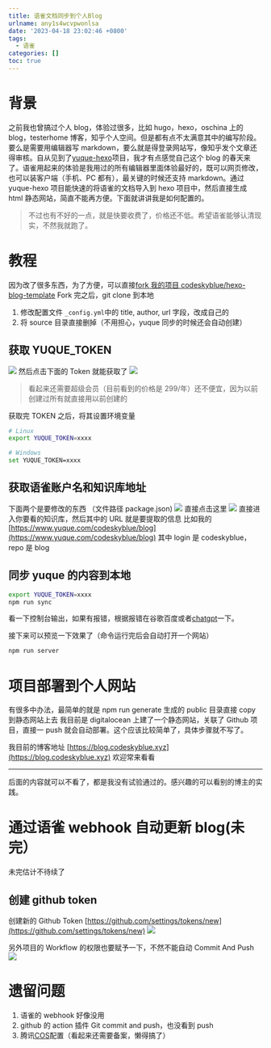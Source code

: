 ```yaml
---
title: 语雀文档同步到个人Blog
urlname: any1s4wcvpwonlsa
date: '2023-04-18 23:02:46 +0800'
tags:
  - 语雀
categories: []
toc: true
---
```


# 背景

之前我也曾搞过个人 blog，体验过很多，比如 hugo，hexo，oschina 上的 blog，testerhome 博客，知乎个人空间。但是都有点不太满意其中的编写阶段。要么是需要用编辑器写 markdown，要么就是得登录网站写，像知乎发个文章还得审核。自从见到了[yuque-hexo](https://github.com/x-cold/yuque-hexo)项目，我才有点感觉自己这个 blog 的春天来了。语雀用起来的体验是我用过的所有编辑器里面体验最好的，既可以网页修改，也可以装客户端（手机、PC 都有），最关键的时候还支持 markdown。通过 yuque-hexo 项目能快速的将语雀的文档导入到 hexo 项目中，然后直接生成 html 静态网站，简直不能再方便。下面就讲讲我是如何配置的。

> 不过也有不好的一点，就是快要收费了，价格还不低。希望语雀能够认清现实，不然我就跑了。

# 教程

<!-- more -->

因为改了很多东西，为了方便，可以直接[fork 我的项目 codeskyblue/hexo-blog-template](https://github.com/codeskyblue/hexo-blog-template/fork)
Fork 完之后，git clone 到本地

1. 修改配置文件 `_config.yml`中的 title, author, url 字段，改成自己的
2. 将 source 目录直接删掉（不用担心，yuque 同步的时候还会自动创建）

## 获取 YUQUE_TOKEN

![](/images/yuque/Frc9TbxcBhlaeQHma7FmvLOdLZ9Y.png)
然后点击下面的 Token 就能获取了
![](/images/yuque/Fux9lAfHUTXLc1XQUm1G4AO7G6Ou.png)

> 看起来还需要超级会员（目前看到的价格是 299/年）还不便宜，因为以前创建过所有就直接用以前创建的

获取完 TOKEN 之后，将其设置环境变量

```bash
# Linux
export YUQUE_TOKEN=xxxx

# Windows
set YUQUE_TOKEN=xxxx
```

## 获取语雀账户名和知识库地址

下面两个是要修改的东西 （文件路径 package.json)
![](/images/yuque/FpNw6b4nrhfc--TIWmBA0mWoR6JV.png)
直接点击这里
![](/images/yuque/FnhxsvXwrm2KzS2r5hCnDzZ-4tpp.png)
直接进入你要看的知识库，然后其中的 URL 就是要提取的信息
比如我的 [https://www.yuque.com/codeskyblue/blog](https://www.yuque.com/codeskyblue/blog)
其中 login 是 codeskyblue，repo 是 blog

## 同步 yuque 的内容到本地

```bash
export YUQUE_TOKEN=xxxx
npm run sync
```

看一下控制台输出，如果有报错，根据报错在谷歌百度或者[chatgpt](https://chat.codeskyblue.xyz)一下。

接下来可以预览一下效果了（命令运行完后会自动打开一个网站）

```bash
npm run server
```

# 项目部署到个人网站

有很多中办法，最简单的就是 npm run generate 生成的 public 目录直接 copy 到静态网站上去
我目前是 digitalocean 上建了一个静态网站，关联了 Github 项目，直接一 push 就会自动部署。这个应该比较简单了，具体步骤就不写了。

我目前的博客地址 [https://blog.codeskyblue.xyz](https://blog.codeskyblue.xyz) 欢迎常来看看

---

后面的内容就可以不看了，都是我没有试验通过的。感兴趣的可以看别的博主的实践。

# 通过语雀 webhook 自动更新 blog(未完）

未完估计不待续了

## 创建 github token

创建新的 Github Token [https://github.com/settings/tokens/new](https://github.com/settings/tokens/new)
![](/images/yuque/FuHmcy1LtNsX_ydNAM9ttfwNVUJ-.png)

另外项目的 Workflow 的权限也要赋予一下，不然不能自动 Commit And Push
![](/images/yuque/FhODs8YgBhM-crA9Wsg6PVMpupTw.png)

# 遗留问题

1. 语雀的 webhook 好像没用
2. github 的 action 插件 Git commit and push，也没看到 push
3. 腾讯[COS](https://console.cloud.tencent.com/cos/bucket)配置（看起来还需要备案，懒得搞了）
